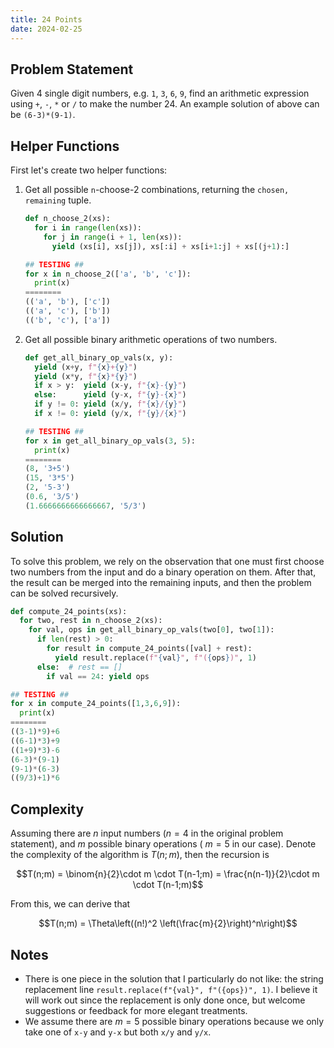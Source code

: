 ```yaml
---
title: 24 Points
date: 2024-02-25
---
```


## Problem Statement

Given 4 single digit numbers, e.g. `1`, `3`, `6`, `9`, find an arithmetic expression using `+`, `-`, `*` or `/` to make
the number 24. An example solution of above can be `(6-3)*(9-1)`.

## Helper Functions

First let's create two helper functions:

1. Get all possible `n`-choose-2 combinations, returning the `chosen, remaining` tuple.

    ```python
    def n_choose_2(xs):
      for i in range(len(xs)):
        for j in range(i + 1, len(xs)):
          yield (xs[i], xs[j]), xs[:i] + xs[i+1:j] + xs[(j+1):]

    ## TESTING ##
    for x in n_choose_2(['a', 'b', 'c']):
      print(x)
    ========
    (('a', 'b'), ['c'])
    (('a', 'c'), ['b'])
    (('b', 'c'), ['a'])
    ```

2. Get all possible binary arithmetic operations of two numbers.

    ```python
    def get_all_binary_op_vals(x, y):
      yield (x+y, f"{x}+{y}")
      yield (x*y, f"{x}*{y}")
      if x > y:  yield (x-y, f"{x}-{y}")
      else:      yield (y-x, f"{y}-{x}")
      if y != 0: yield (x/y, f"{x}/{y}")
      if x != 0: yield (y/x, f"{y}/{x}")

    ## TESTING ##
    for x in get_all_binary_op_vals(3, 5):
      print(x)
    ========
    (8, '3+5')
    (15, '3*5')
    (2, '5-3')
    (0.6, '3/5')
    (1.6666666666666667, '5/3')
    ```

## Solution

To solve this problem, we rely on the observation that one must first choose two numbers from the input and do a binary
operation on them. After that, the result can be merged into the remaining inputs, and then the problem can be solved
recursively.

```python
def compute_24_points(xs):
  for two, rest in n_choose_2(xs):
    for val, ops in get_all_binary_op_vals(two[0], two[1]):
      if len(rest) > 0:
        for result in compute_24_points([val] + rest):
          yield result.replace(f"{val}", f"({ops})", 1)
      else:  # rest == []
        if val == 24: yield ops

## TESTING ##
for x in compute_24_points([1,3,6,9]):
  print(x)
========
((3-1)*9)+6
((6-1)*3)+9
((1+9)*3)-6
(6-3)*(9-1)
(9-1)*(6-3)
((9/3)+1)*6
```

## Complexity

Assuming there are $n$ input numbers ($n=4$ in the original problem statement), and $m$ possible binary operations (
$m=5$ in our case). Denote the complexity of the algorithm is $T(n;m)$, then the recursion is

$$T(n;m) = \binom{n}{2}\cdot m \cdot T(n-1;m) = \frac{n(n-1)}{2}\cdot m \cdot T(n-1;m)$$

From this, we can derive that

$$T(n;m) = \Theta\left((n!)^2 \left(\frac{m}{2}\right)^n\right)$$

## Notes

* There is one piece in the solution that I particularly do not like: the string replacement
  line `result.replace(f"{val}", f"({ops})", 1)`. I believe it will work out since the replacement is only done once,
  but welcome suggestions or feedback for more elegant treatments.
* We assume there are $m=5$ possible binary operations because we only take one of `x-y` and `y-x` but both `x/y`
  and `y/x`.
